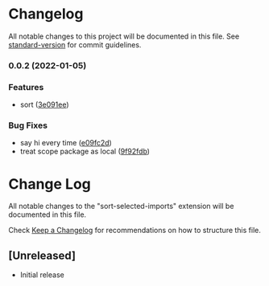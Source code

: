 # Changelog

All notable changes to this project will be documented in this file. See [standard-version](https://github.com/conventional-changelog/standard-version) for commit guidelines.

### 0.0.2 (2022-01-05)


### Features

* sort ([3e091ee](https://github.com/YuJianghao/sort-selected-imports/commit/3e091ee20dd4f08e68df6cbe0be267395131cb20))


### Bug Fixes

* say hi every time ([e09fc2d](https://github.com/YuJianghao/sort-selected-imports/commit/e09fc2d1809ec8cf5d0b24826dc49a61347f0586))
* treat scope package as local ([9f92fdb](https://github.com/YuJianghao/sort-selected-imports/commit/9f92fdbe58d0d3e78b792771ceb2eff05f8f4667))

# Change Log

All notable changes to the "sort-selected-imports" extension will be documented in this file.

Check [Keep a Changelog](http://keepachangelog.com/) for recommendations on how to structure this file.

## [Unreleased]

- Initial release
